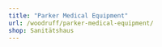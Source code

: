 ```yaml
---
title: "Parker Medical Equipment"
url: /woodruff/parker-medical-equipment/
shop: Sanitätshaus
---
```

